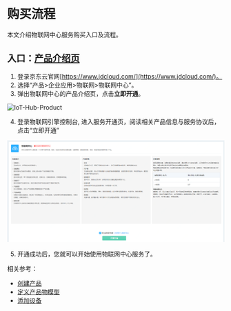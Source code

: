 # 购买流程

本文介绍物联网中心服务购买入口及流程。

## 入口：[产品介绍页](https://www.jdcloud.com/cn/products/iot-core)
1. 登录京东云官网[https://www.jdcloud.com/](https://www.jdcloud.com/)。
2. 选择“产品>企业应用>物联网>物联网中心”。
3. 弹出物联网中心的产品介绍页，点击**立即开通**。

![IoT-Hub-Product](../../../../image/IoT/IoT-Hub/IoT-Hub-Product-Page.png)


4. 登录物联网引擎控制台, 进入服务开通页，阅读相关产品信息与服务协议后，点击“立即开通”

![IoT-Hub-Service-Open](../../../../image/IoT/IoT-Hub/Service-Open.png)

5. 开通成功后，您就可以开始使用物联网中心服务了。

相关参考：

- [创建产品](../Operation-Guide/Create-Product.md)
- [定义产品物模型](../Operation-Guide/Thing-Model/Create-Thing-Model.md)
- [添加设备](../Operation-Guide/Create-Device/Create-Single-Device.md)


